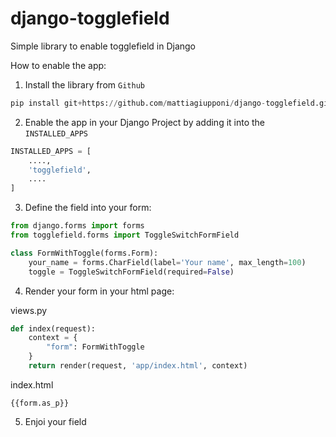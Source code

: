 # django-togglefield
Simple library to enable togglefield in Django

How to enable the app:

1. Install the library from `Github`
```python
pip install git+https://github.com/mattiagiupponi/django-togglefield.git@master
```
2. Enable the app in your Django Project by adding it into the `INSTALLED_APPS`

```python
INSTALLED_APPS = [
    ....,
    'togglefield',
    ....
]
```
3. Define the field into your form:

```python
from django.forms import forms
from togglefield.forms import ToggleSwitchFormField

class FormWithToggle(forms.Form):
    your_name = forms.CharField(label='Your name', max_length=100)
    toggle = ToggleSwitchFormField(required=False)
```
4. Render your form in your html page:

views.py
```python
def index(request):
    context = {
        "form": FormWithToggle
    }
    return render(request, 'app/index.html', context)

```
index.html
```
{{form.as_p}}
```

5. Enjoi your field

